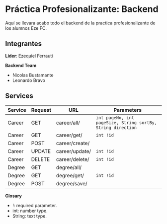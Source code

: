 # Práctica Profesionalizante: Backend
Aquí se llevara acabo todo el backend de la practica profesionalizante de los alumnos Eze FC.

## Integrantes
**Lider**: Ezequiel Ferrauti

**Backend Team**
- Nicolas Bustamante
- Leonardo Bravo

## Services

Service  | Request | URL            | Parameters                                                 |
| -----  | ------- | -------------- | ---------------------------------------------------------- |
| Career | GET     | career/all/    | `int pageNo, int pageSize, String sortBy, String direction`
| Career | GET     | career/get/    | `int !id`
| Career | POST    | career/create/ | 
| Career | UPDATE  | career/update/ | `int !id`
| Career | DELETE  | career/delete/ | `int !id`
| Degree | GET     | degree/all/    | 
| Degree | GET     | degree/get/    | `int !id`
| Degree | POST    | degree/save/   | 

**Glosary**
- !: required parameter.
- int: number type.
- String: text type.